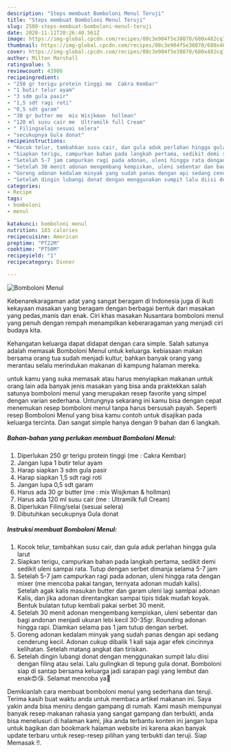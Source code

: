 ```yaml
---
description: "Steps membuat Bomboloni Menul Teruji"
title: "Steps membuat Bomboloni Menul Teruji"
slug: 2500-steps-membuat-bomboloni-menul-teruji
date: 2020-11-11T20:26:40.561Z
image: https://img-global.cpcdn.com/recipes/08c3e904f5e38070/680x482cq70/bomboloni-menul-foto-resep-utama.jpg
thumbnail: https://img-global.cpcdn.com/recipes/08c3e904f5e38070/680x482cq70/bomboloni-menul-foto-resep-utama.jpg
cover: https://img-global.cpcdn.com/recipes/08c3e904f5e38070/680x482cq70/bomboloni-menul-foto-resep-utama.jpg
author: Milton Marshall
ratingvalue: 5
reviewcount: 43986
recipeingredient:
- "250 gr terigu protein tinggi me  Cakra Kembar"
- "1 butir telur ayam"
- "3 sdm gula pasir"
- "1,5 sdt ragi roti"
- "0,5 sdt garam"
- "30 gr butter me  mix Wisjkman  hollman"
- "120 ml susu cair me  Ultramilk full Cream"
- " Filingselai sesuai selera"
- "secukupnya Gula donat"
recipeinstructions:
- "Kocok telur, tambahkan susu cair, dan gula aduk perlahan hingga gula larut"
- "Siapkan terigu, campurkan bahan pada langkah pertama, sedikit demi sedikit uleni sampai rata. Tutup dengan serbet dimanja selama 5-7 jam"
- "Setelah 5-7 jam campurkan ragi pada adonan, uleni hingga rata dengan mixer (me mencoba pakai tangan, ternyata adonan mudah kalis). Setelah agak kalis masukan butter dan garam uleni lagi samlpai adonan Kalis, dan jika adonan direntangkan sampai tipis tidak mudah koyak. Bentuk bulatan tutup kembali pakai serbet 30 menit."
- "Setelah 30 menit adonan mengembang kempiskan, uleni sebentar dan bagi andonan menjadi ukuran lebi kecil 30-35gr. Rounding adonan hingga rapi. Diamkan selama pas 1 jam tutup dengan serbet."
- "Goreng adonan kedalam minyak yang sudah panas dengan api sedang cenderung kecil. Adonan cukup dibalik 1 kali saja agar efek cincinnya kelihatan. Setelah matang angkat dan tiriskan."
- "Setelah dingin lubangi donat dengan menggunakan sumpit lalu diisi dengan filing atau selai. Lalu gulingkan di tepung gula donat. Bomboloni siap di santap bersama keluarga jadi sarapan pagi yang lembut dan enak😍😘. Selamat mencoba ya🙏"
categories:
- Recipe
tags:
- bomboloni
- menul

katakunci: bomboloni menul 
nutrition: 183 calories
recipecuisine: American
preptime: "PT22M"
cooktime: "PT50M"
recipeyield: "1"
recipecategory: Dinner

---
```



![Bomboloni Menul](https://img-global.cpcdn.com/recipes/08c3e904f5e38070/680x482cq70/bomboloni-menul-foto-resep-utama.jpg)

Kebenarekaragaman adat yang sangat beragam di Indonesia juga di ikuti kekayaan masakan yang beragam dengan berbagai bentuk dari masakan yang pedas,manis dan enak. Ciri khas masakan Nusantara bomboloni menul yang penuh dengan rempah menampilkan keberaragaman yang menjadi ciri budaya kita.




Kehangatan keluarga dapat didapat dengan cara simple. Salah satunya adalah memasak Bomboloni Menul untuk keluarga. kebiasaan makan bersama orang tua sudah menjadi kultur, bahkan banyak orang yang merantau selalu merindukan makanan di kampung halaman mereka.

untuk kamu yang suka memasak atau harus menyiapkan makanan untuk orang lain ada banyak jenis masakan yang bisa anda praktekkan salah satunya bomboloni menul yang merupakan resep favorite yang simpel dengan varian sederhana. Untungnya sekarang ini kamu bisa dengan cepat menemukan resep bomboloni menul tanpa harus bersusah payah.
Seperti resep Bomboloni Menul yang bisa kamu contoh untuk disajikan pada keluarga tercinta. Dan sangat simple hanya dengan 9 bahan dan 6 langkah.


<!--inarticleads1-->

##### Bahan-bahan yang perlukan membuat Bomboloni Menul:

1. Diperlukan 250 gr terigu protein tinggi (me : Cakra Kembar)
1. Jangan lupa 1 butir telur ayam
1. Harap siapkan 3 sdm gula pasir
1. Harap siapkan 1,5 sdt ragi roti
1. Jangan lupa 0,5 sdt garam
1. Harus ada 30 gr butter (me : mix Wisjkman &amp; hollman)
1. Harus ada 120 ml susu cair (me : Ultramilk full Cream)
1. Diperlukan  Filing/selai (sesuai selera)
1. Dibutuhkan secukupnya Gula donat




<!--inarticleads2-->

##### Instruksi membuat  Bomboloni Menul:

1. Kocok telur, tambahkan susu cair, dan gula aduk perlahan hingga gula larut
1. Siapkan terigu, campurkan bahan pada langkah pertama, sedikit demi sedikit uleni sampai rata. Tutup dengan serbet dimanja selama 5-7 jam
1. Setelah 5-7 jam campurkan ragi pada adonan, uleni hingga rata dengan mixer (me mencoba pakai tangan, ternyata adonan mudah kalis). Setelah agak kalis masukan butter dan garam uleni lagi samlpai adonan Kalis, dan jika adonan direntangkan sampai tipis tidak mudah koyak. Bentuk bulatan tutup kembali pakai serbet 30 menit.
1. Setelah 30 menit adonan mengembang kempiskan, uleni sebentar dan bagi andonan menjadi ukuran lebi kecil 30-35gr. Rounding adonan hingga rapi. Diamkan selama pas 1 jam tutup dengan serbet.
1. Goreng adonan kedalam minyak yang sudah panas dengan api sedang cenderung kecil. Adonan cukup dibalik 1 kali saja agar efek cincinnya kelihatan. Setelah matang angkat dan tiriskan.
1. Setelah dingin lubangi donat dengan menggunakan sumpit lalu diisi dengan filing atau selai. Lalu gulingkan di tepung gula donat. Bomboloni siap di santap bersama keluarga jadi sarapan pagi yang lembut dan enak😍😘. Selamat mencoba ya🙏




Demikianlah cara membuat bomboloni menul yang sederhana dan teruji. Terima kasih buat waktu anda untuk membaca artikel makanan ini. Saya yakin anda bisa meniru dengan gampang di rumah. Kami masih mempunyai banyak resep makanan rahasia yang sangat gampang dan terbukti, anda bisa menelusuri di halaman kami, jika anda terbantu konten ini jangan lupa untuk bagikan dan bookmark halaman website ini karena akan banyak update terbaru untuk resep-resep pilihan yang terbukti dan teruji. Siap Memasak !!. 
